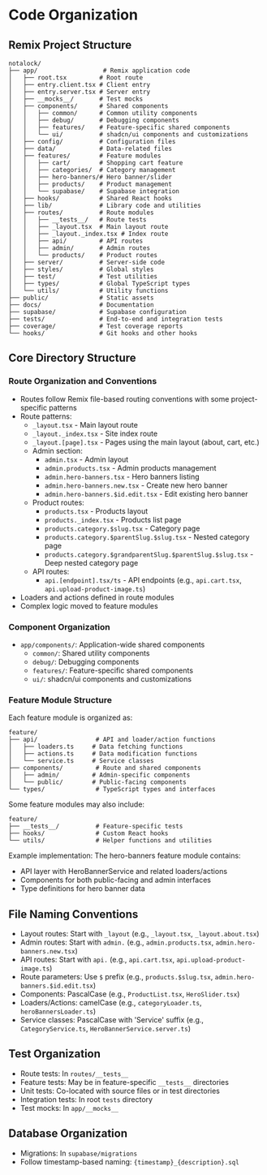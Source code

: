 # Code Organization

## Remix Project Structure
```
notalock/
├── app/                  # Remix application code
│   ├── root.tsx         # Root route
│   ├── entry.client.tsx # Client entry
│   ├── entry.server.tsx # Server entry
│   ├── __mocks__/       # Test mocks
│   ├── components/      # Shared components
│   │   ├── common/      # Common utility components
│   │   ├── debug/       # Debugging components
│   │   ├── features/    # Feature-specific shared components
│   │   └── ui/          # shadcn/ui components and customizations
│   ├── config/          # Configuration files
│   ├── data/            # Data-related files
│   ├── features/        # Feature modules
│   │   ├── cart/        # Shopping cart feature
│   │   ├── categories/  # Category management
│   │   ├── hero-banners/# Hero banner/slider
│   │   ├── products/    # Product management
│   │   └── supabase/    # Supabase integration
│   ├── hooks/           # Shared React hooks
│   ├── lib/             # Library code and utilities
│   ├── routes/          # Route modules
│   │   ├── __tests__/   # Route tests
│   │   ├── _layout.tsx  # Main layout route
│   │   ├── _layout._index.tsx # Index route
│   │   ├── api/         # API routes
│   │   ├── admin/       # Admin routes
│   │   └── products/    # Product routes
│   ├── server/          # Server-side code
│   ├── styles/          # Global styles
│   ├── test/            # Test utilities
│   ├── types/           # Global TypeScript types
│   └── utils/           # Utility functions
├── public/              # Static assets
├── docs/                # Documentation
├── supabase/            # Supabase configuration
├── tests/               # End-to-end and integration tests
├── coverage/            # Test coverage reports
└── hooks/               # Git hooks and other hooks
```

## Core Directory Structure

### Route Organization and Conventions
- Routes follow Remix file-based routing conventions with some project-specific patterns
- Route patterns:
  - `_layout.tsx` - Main layout route
  - `_layout._index.tsx` - Site index route
  - `_layout.[page].tsx` - Pages using the main layout (about, cart, etc.)
  - Admin section:
    - `admin.tsx` - Admin layout
    - `admin.products.tsx` - Admin products management
    - `admin.hero-banners.tsx` - Hero banners listing
    - `admin.hero-banners.new.tsx` - Create new hero banner
    - `admin.hero-banners.$id.edit.tsx` - Edit existing hero banner
  - Product routes:
    - `products.tsx` - Products layout
    - `products._index.tsx` - Products list page
    - `products.category.$slug.tsx` - Category page
    - `products.category.$parentSlug.$slug.tsx` - Nested category page
    - `products.category.$grandparentSlug.$parentSlug.$slug.tsx` - Deep nested category page
  - API routes:
    - `api.[endpoint].tsx/ts` - API endpoints (e.g., `api.cart.tsx`, `api.upload-product-image.ts`)
- Loaders and actions defined in route modules
- Complex logic moved to feature modules

### Component Organization
- `app/components/`: Application-wide shared components
  - `common/`: Shared utility components
  - `debug/`: Debugging components
  - `features/`: Feature-specific shared components
  - `ui/`: shadcn/ui components and customizations

### Feature Module Structure
Each feature module is organized as:
```
feature/
├── api/                # API and loader/action functions
│   ├── loaders.ts     # Data fetching functions
│   ├── actions.ts     # Data modification functions
│   └── service.ts     # Service classes
├── components/         # Route and shared components
│   ├── admin/         # Admin-specific components
│   └── public/        # Public-facing components
└── types/              # TypeScript types and interfaces
```

Some feature modules may also include:
```
feature/
├── __tests__/          # Feature-specific tests
├── hooks/              # Custom React hooks
└── utils/              # Helper functions and utilities
```

Example implementation: The hero-banners feature module contains:
- API layer with HeroBannerService and related loaders/actions
- Components for both public-facing and admin interfaces
- Type definitions for hero banner data

## File Naming Conventions
- Layout routes: Start with `_layout` (e.g., `_layout.tsx`, `_layout.about.tsx`)
- Admin routes: Start with `admin.` (e.g., `admin.products.tsx`, `admin.hero-banners.new.tsx`)
- API routes: Start with `api.` (e.g., `api.cart.tsx`, `api.upload-product-image.ts`)
- Route parameters: Use `$` prefix (e.g., `products.$slug.tsx`, `admin.hero-banners.$id.edit.tsx`)
- Components: PascalCase (e.g., `ProductList.tsx`, `HeroSlider.tsx`)
- Loaders/Actions: camelCase (e.g., `categoryLoader.ts`, `heroBannersLoader.ts`)
- Service classes: PascalCase with 'Service' suffix (e.g., `CategoryService.ts`, `HeroBannerService.server.ts`)

## Test Organization
- Route tests: In `routes/__tests__`
- Feature tests: May be in feature-specific `__tests__` directories
- Unit tests: Co-located with source files or in test directories
- Integration tests: In root `tests` directory
- Test mocks: In `app/__mocks__`

## Database Organization
- Migrations: In `supabase/migrations`
- Follow timestamp-based naming: `{timestamp}_{description}.sql`